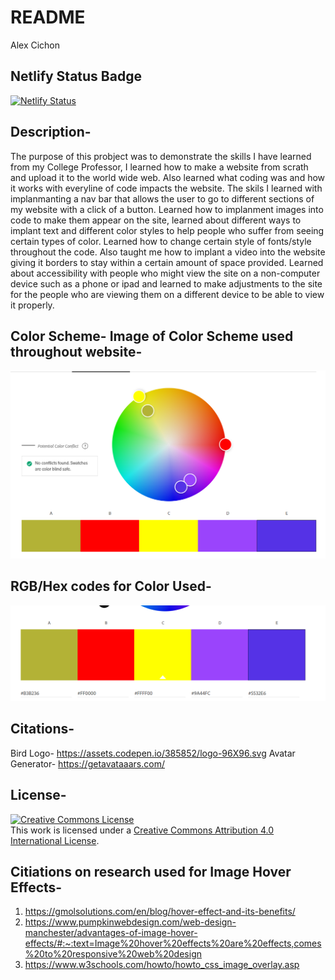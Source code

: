 # README

Alex Cichon

## Netlify Status Badge
[![Netlify Status](https://api.netlify.com/api/v1/badges/fbb7368e-be5d-451e-bfa2-67417211a468/deploy-status)](https://app.netlify.com/sites/about-me-alexcichon/deploys)

## Description-
The purpose of this probject was to demonstrate the skills I have learned from my College Professor, I learned how to make a website from scrath and upload it to the world wide web. Also learned what coding was and how it works with everyline of code impacts the website. The skils I learned with implanmanting a nav bar that allows the user to go to different sections of my website with a click of a button. Learned how to implanment images into code to make them appear on the site, learned about different ways to implant text and different color styles to help people who suffer from seeing certain types of color. Learned how to change certain style of fonts/style throughout the code. Also taught me how to implant a video into the website giving it borders to stay within a certain amount of space provided. Learned about accessibility with people who might view the site on a non-computer device such as a phone or ipad and learned to make adjustments to the site for the people who are viewing them on a different device to be able to view it properly.

## Color Scheme- Image of Color Scheme used throughout website-
![Color Scheme](/img/color%20scheme.png) 
## RGB/Hex codes for Color Used-
![Color Scheme](/img/color%20scheme%202.png)

## Citations-
Bird Logo- https://assets.codepen.io/385852/logo-96X96.svg
Avatar Generator- https://getavataaars.com/

## License-
<a rel="license" href="http://creativecommons.org/licenses/by/4.0/"><img alt="Creative Commons License" style="border-width:0" src="https://i.creativecommons.org/l/by/4.0/80x15.png" /></a><br />This work is licensed under a <a rel="license" href="http://creativecommons.org/licenses/by/4.0/">Creative Commons Attribution 4.0 International License</a>.

## Citiations on research used for Image Hover Effects- 
1. https://gmolsolutions.com/en/blog/hover-effect-and-its-benefits/
2. https://www.pumpkinwebdesign.com/web-design-manchester/advantages-of-image-hover-effects/#:~:text=Image%20hover%20effects%20are%20effects,comes%20to%20responsive%20web%20design
3. https://www.w3schools.com/howto/howto_css_image_overlay.asp


